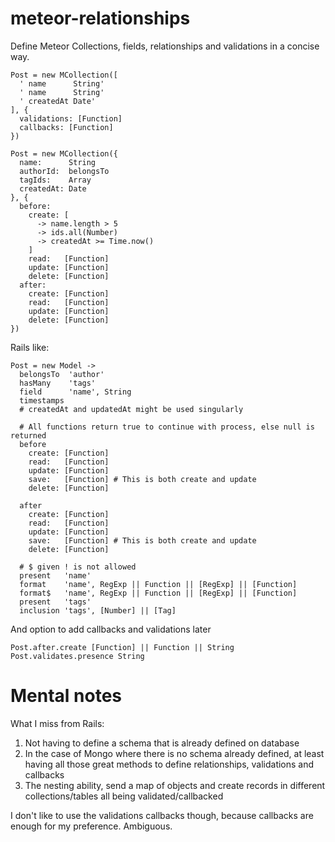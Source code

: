 # meteor-relationships
Define Meteor Collections, fields, relationships and validations in a concise way.

```
Post = new MCollection([
  ' name      String'
  ' name      String'
  ' createdAt Date'
], {
  validations: [Function]
  callbacks: [Function]
})
```

```
Post = new MCollection({
  name:      String
  authorId:  belongsTo
  tagIds:    Array
  createdAt: Date
}, {
  before: 
    create: [
      -> name.length > 5
      -> ids.all(Number)
      -> createdAt >= Time.now()
    ]
    read:   [Function]
    update: [Function]
    delete: [Function]
  after:
    create: [Function]
    read:   [Function]
    update: [Function]
    delete: [Function]
})
```

Rails like:

```
Post = new Model ->
  belongsTo  'author'
  hasMany    'tags'
  field      'name', String
  timestamps
  # createdAt and updatedAt might be used singularly
  
  # All functions return true to continue with process, else null is returned
  before
    create: [Function]
    read:   [Function]
    update: [Function]
    save:   [Function] # This is both create and update
    delete: [Function]
    
  after
    create: [Function]
    read:   [Function]
    update: [Function]
    save:   [Function] # This is both create and update
    delete: [Function]
    
  # $ given ! is not allowed
  present   'name'
  format    'name', RegExp || Function || [RegExp] || [Function]
  format$   'name', RegExp || Function || [RegExp] || [Function]
  present   'tags'
  inclusion 'tags', [Number] || [Tag]
```

And option to add callbacks and validations later

```
Post.after.create [Function] || Function || String
Post.validates.presence String
```


# Mental notes

What I miss from Rails:

1. Not having to define a schema that is already defined on database
2. In the case of Mongo where there is no schema already defined, at least having all those great methods to define relationships, validations and callbacks
3. The nesting ability, send a map of objects and create records in different collections/tables all being validated/callbacked

I don't like to use the validations callbacks though, because callbacks are enough for my preference. Ambiguous.
